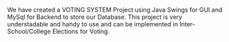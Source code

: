 We have created a VOTING SYSTEM Project using Java Swings for GUI and MySql for Backend to store our Database.
This project is very understadable and handy to use and can be implemented in Inter-School/College Elections for Voting.
